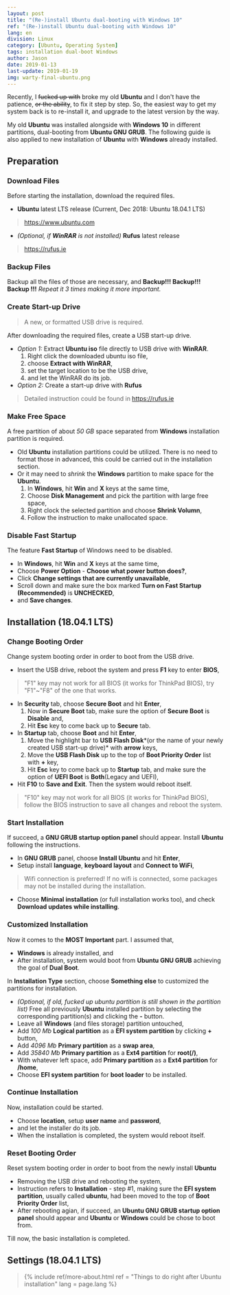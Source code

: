 ```yaml
---
layout: post
title: "(Re-)install Ubuntu dual-booting with Windows 10"
ref: "(Re-)install Ubuntu dual-booting with Windows 10"
lang: en
division: Linux
category: [Ubuntu, Operating System]
tags: installation dual-boot Windows
author: Jason
date: 2019-01-13
last-update: 2019-01-19
img: warty-final-ubuntu.png
---
```


Recently, I ~~fucked up with~~ broke my old **Ubuntu** and I don't have the
patience, ~~or the ability~~, to fix it step by step. So, the easiest way to get
my system back is to re-install it, and upgrade to the latest version by the way.

My old **Ubuntu** was installed alongside with **Windows 10** in different
partitions, dual-booting from **Ubuntu GNU GRUB**. The following guide is also
applied to new installation of **Ubuntu** with **Windows** already installed.

## Preparation
### Download Files
Before starting the installation, download the required files.
- **Ubuntu** latest LTS release (Current, Dec 2018: Ubuntu 18.04.1 LTS)
> <https://www.ubuntu.com>
- *(Optional, if **WinRAR** is not installed)* **Rufus** latest release
> <https://rufus.ie>

### Backup Files
Backup all the files of those are necessary, and **Backup!!! Backup!!! Backup
!!!** *Repeat it 3 times making it more important.*

### Create Start-up Drive
> A new, or formatted USB drive is required.

After downloading the required files, create a USB start-up drive.
- *Option 1:* Extract **Ubuntu iso** file directly to USB drive with **WinRAR**.
  1. Right click the downloaded ubuntu iso file,
  1. choose **Extract with WinRAR**,
  1. set the target location to be the USB drive,
  1. and let the WinRAR do its job.
- *Option 2:* Create a start-up drive with **Rufus**
> Detailed instruction could be found in <https://rufus.ie>

### Make Free Space
A free partition of about *50 GB* space separated from **Windows** installation
partition is required.
- Old **Ubuntu** installation partitions could be utilized. There is no need to
format those in advanced, this could be carried out in the installation section.
- Or it may need to *shrink* the **Windows** partition to make space for the
**Ubuntu**.
  1. In **Windows**, hit **Win** and **X** keys at the same time,
  1. Choose **Disk Management** and pick the partition with large free space,
  1. Right clock the selected partition and choose **Shrink Volumn**,
  1. Follow the instruction to make unallocated space.

### Disable Fast Startup
The feature **Fast Startup** of Windows need to be disabled.
- In **Windows**, hit **Win** and **X** keys at the same time,
- Choose **Power Option** - **Choose what power button does?**,
- Click **Change settings that are currently unavailable**,
- Scroll down and make sure the box marked **Turn on Fast Startup (Recommended)**
is **UNCHECKED**,
- and **Save changes**.

## Installation (18.04.1 LTS)
### Change Booting Order
Change system booting order in order to boot from the USB drive.
- Insert the USB drive, reboot the system and press **F1** key to enter **BIOS**,
> "F1" key may not work for all BIOS (it works for ThinkPad BIOS), try "F1"~"F8"
of the one that works.
- In **Security** tab, choose **Secure Boot** and hit **Enter**,
  1. Now in **Secure Boot** tab, make sure the option of **Secure Boot** is
  **Disable** and,
  1. Hit **Esc** key to come back up to **Secure** tab.
- In **Startup** tab, choose **Boot** and hit **Enter**,
  1. Move the highlight bar to **USB Flash Disk***(or the name of your newly
  created USB start-up drive)* with **arrow** keys,
  1. Move the **USB Flash Disk** up to the top of **Boot Priority Order** list
  with **+** key,
  1. Hit **Esc** key to come back up to **Startup** tab, and make sure the option
  of **UEFI Boot** is **Both**(Legacy and UEFI),
- Hit **F10** to **Save and Exit**. Then the system would reboot itself.
> "F10" key may not work for all BIOS (it works for ThinkPad BIOS), follow the
BIOS instruction to save all changes and reboot the system.

### Start Installation
If succeed, a **GNU GRUB startup option panel** should appear. Install
**Ubuntu** following the instructions.
- In **GNU GRUB** panel, choose **Install Ubuntu** and hit **Enter**,
- Setup install **language**, **keyboard layout** and **Connect to WiFi**,
> Wifi connection is preferred! If no wifi is connected, some packages may not
be installed during the installation.
- Choose **Minimal installation** (or full installation works too), and check
**Download updates while installing**.

### Customized Installation
Now it comes to the **MOST Important** part. I assumed that,
- **Windows** is already installed, and
- After installation, system would boot from **Ubuntu GNU GRUB** achieving the
goal of **Dual Boot**.

In **Installation Type** section, choose **Something else** to customized the
partitions for installation.
- *(Optional, if old, fucked up ubuntu partition is still shown in the partition
  list)* Free all previously **Ubuntu** installed partition by selecting the
  corresponding partition(s) and clicking the **-** button.
- Leave all **Windows** (and files storage) partition untouched,
- Add *100 Mb* **Logical partition** as a **EFI system partition** by clicking
**+** button,
- Add *4096 Mb* **Primary partition** as a **swap area**,
- Add *35840 Mb* **Primary partition** as a **Ext4 partition** for **root(/)**,
- With whatever left space, add **Primary partition** as a **Ext4 partition**
for **/home**,
- Choose **EFI system partition** for **boot loader** to be installed.

### Continue Installation
Now, installation could be started.
- Choose **location**, setup **user name** and **password**,
- and let the installer do its job.
- When the installation is completed, the system would reboot itself.

### Reset Booting Order
Reset system booting order in order to boot from the newly install **Ubuntu**
- Removing the USB drive and rebooting the system,
- Instruction refers to **Installation** - step #1, making sure the **EFI system
partition**, usually called **ubuntu**, had been moved to the top of **Boot
Priority Order** list,
- After rebooting agian, if succeed, an **Ubuntu GNU GRUB startup option panel**
should appear and **Ubuntu** or **Windows** could be chose to boot from.

Till now, the basic installation is completed.

## Settings (18.04.1 LTS)
> {% include ref/more-about.html ref = "Things to do right after Ubuntu installation" lang = page.lang %}
